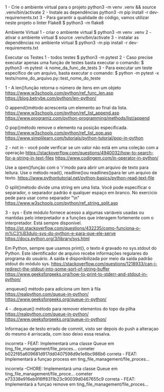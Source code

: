 1 - Crie o ambiente virtual para o projeto
python3 -m venv .venv && source .venv/bin/activate
2 - Instale as dependências
python3 -m pip install -r dev-requirements.txt
3 - Para garantir a qualidade do código, vamos utilizar neste projeto o linter Flake8
$ python3 -m flake8

Ambiente Virtual
1 - criar o ambiente virtual
$ python3 -m venv .venv
2 - ativar o ambiente virtual
$ source .venv/bin/activate
3 - instalar as dependências no ambiente virtual
$ python3 -m pip install -r dev-requirements.txt

Executar os Testes
1 - todos testes
$ python3 -m pytest
2 - Caso precise executar apenas uma função de testes basta executar o comando:
$ python3 -m pytest -k nome_da_func_de_tests
3 - Para executar um teste específico de um arquivo, basta executar o comando:
$ python -m pytest -x tests/nome_do_arquivo.py::test_nome_do_teste

1 - A len()função retorna o número de itens em um objeto
https://www.w3schools.com/python/ref_func_len.asp
https://blog.betrybe.com/python/len-python/

O append()método acrescenta um elemento ao final da lista.
https://www.w3schools.com/python/ref_list_append.asp
https://www.programiz.com/python-programming/methods/list/append

O pop()método remove o elemento na posição especificada.
https://www.w3schools.com/python/ref_list_pop.asp
https://www.simplilearn.com/tutorials/python-tutorial/pop-in-python

2 - not in - você pode verificar se um valor não está em uma coleção com a operação
https://stackoverflow.com/questions/4940032/how-to-search-for-a-string-in-text-files
https://www.codingem.com/in-operator-in-python/

Use a open()função com o 'r'modo para abrir um arquivo de texto para leitura.
Use o método read(), readline()ou readlines()para ler um arquivo de texto.
https://www.pythontutorial.net/python-basics/python-read-text-file

O split()método divide uma string em uma lista.
Você pode especificar o separador, o separador padrão é qualquer espaço em branco. No exercicio pede para usar como separador "\n"
https://www.w3schools.com/python/ref_string_split.asp

3 - sys - Este módulo fornece acesso a algumas variáveis ​​usadas ou mantidas pelo interpretador e a funções que interagem fortemente com o interpretador. Está sempre disponível.
https://pt.stackoverflow.com/questions/432235/como-funciona-o-m%C3%B3dulo-sys-do-python-e-para-que-ele-serve
https://docs.python.org/3/library/sys.html

Em Python, sempre que usamos print(), o texto é gravado no sys.stdout do Python. Este identificador de arquivo recebe informações regulares do programa do usuário. A saída é disponibilizada por meio da saída padrão stdout do módulo sys.
https://stackoverflow.com/questions/1218933/can-i-redirect-the-stdout-into-some-sort-of-string-buffer
https://www.geeksforgeeks.org/how-to-print-to-stderr-and-stdout-in-python/

.enqueue() método para adiciona um item à fila
https://realpython.com/queue-in-python/
https://www.geeksforgeeks.org/queue-in-python/

4 - .dequeue() método para remover elementos do topo da pilha
https://realpython.com/queue-in-python/
https://www.geeksforgeeks.org/queue-in-python/

Informaçao de testo errado de commit, visto ser depois do push a alteraçao do mesmo é arriscada, com isso deixo essa resalva.

incorreta - FEAT: Implementará uma classe Queue em ting_file_management/file_proces…
cometer b022f85a609681d917dd0407598d9e1e6bc986b6
correta - FEAT: Implementará a funçao process em ting_file_management/file_proces…

incorreta -CHORE: Implementará uma classe Queue em ting_file_management/file_proce…
cometer e73338e916eb916ff8311b23c90039d0467655c9
correta - FEAT: Implementará a funçao remove em ting_file_management/file_proces…
